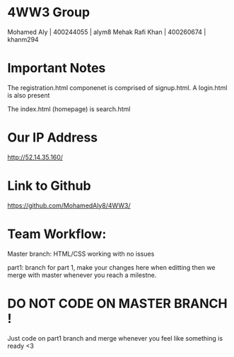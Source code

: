 # 4WW3 Group
Mohamed Aly | 400244055 | alym8
Mehak Rafi Khan | 400260674 | khanm294


# Important Notes

The registration.html componenet is comprised of signup.html. A login.html is also present

The index.html (homepage) is search.html


# Our IP Address
http://52.14.35.160/

# Link to Github
https://github.com/MohamedAly8/4WW3/


# Team Workflow:

Master branch: HTML/CSS working with no issues

part1: branch for part 1, make your changes here when editting then we merge with master whenever you reach a milestne. 


# DO NOT CODE ON MASTER BRANCH !

Just code on part1 branch and merge whenever you feel like something is ready <3
